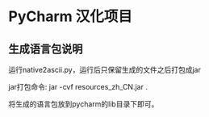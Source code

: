 PyCharm 汉化项目
====

生成语言包说明
----

运行native2ascii.py，运行后只保留生成的文件之后打包成jar

jar打包命令:
jar -cvf resources_zh_CN.jar .


将生成的语言包放到pycharm的lib目录下即可。
